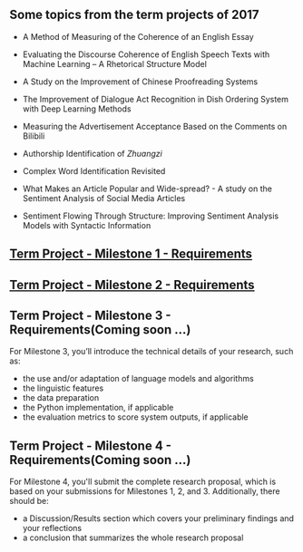## Some topics from the term projects of 2017

+ A Method of Measuring of the Coherence of an English Essay

+ Evaluating the Discourse Coherence of English Speech Texts with Machine Learning – A Rhetorical Structure Model

+ A Study on the Improvement of Chinese Proofreading Systems

+ The Improvement of Dialogue Act Recognition in Dish Ordering System with Deep Learning Methods

+ Measuring the Advertisement Acceptance Based on the Comments on Bilibili

+ Authorship Identification of _Zhuangzi_

+ Complex Word Identification Revisited

+ What Makes an Article Popular and Wide-spread? - A study on the Sentiment Analysis of Social Media Articles

+ Sentiment Flowing Through Structure: Improving Sentiment Analysis Models with Syntactic Information


## [Term Project - Milestone 1 - Requirements](slides/12/term_project_milestone_1.pdf)

## [Term Project - Milestone 2 - Requirements](slides/13/term_project_milestone_2.pdf)

## Term Project - Milestone 3 - Requirements(Coming soon ...)

For Milestone 3, you’ll introduce the technical details of your research, such as:

+ the use and/or adaptation of language models and algorithms
+ the linguistic features
+ the data preparation
+ the Python implementation, if applicable
+ the evaluation metrics to score system outputs, if applicable

## Term Project - Milestone 4 - Requirements(Coming soon ...)

For Milestone 4, you'll submit the complete research proposal, which is based on your submissions for Milestones 1, 2, and 3. Additionally, there should be:

+ a Discussion/Results section which covers your preliminary findings and your reflections
+ a conclusion that summarizes the whole research proposal
